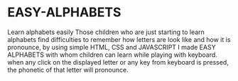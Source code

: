 # EASY-ALPHABETS
Learn alphabets easily
Those children who are just starting to learn alphabets find difficulties to remember how letters are look like and how it is pronounce, by using simple HTML, CSS and JAVASCRIPT I made EASY ALPHABETS with whom children can learn while playing with keyboard. when any click on the displayed letter or any key from keyboard is pressed, the phonetic of that letter will pronounce.
